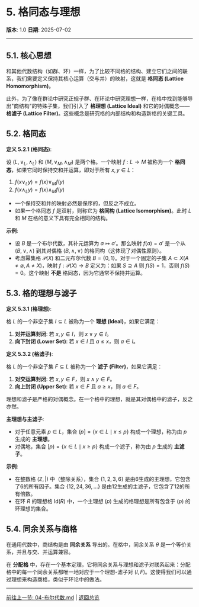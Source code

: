 # 5. 格同态与理想

**版本**: 1.0
**日期**: 2025-07-02

---

## 5.1. 核心思想

和其他代数结构（如群、环）一样，为了比较不同格的结构、建立它们之间的联系，我们需要定义保持其核心运算（交与并）的映射，这就是 **格同态 (Lattice Homomorphism)**。

此外，为了像在群论中研究正规子群、在环论中研究理想一样，在格中找到能够导出"商结构"的特殊子集，我们引入了 **格理想 (Lattice Ideal)** 和它的对偶概念——**格滤子 (Lattice Filter)**。这些概念是研究格的内部结构和构造新格的关键工具。

## 5.2. 格同态

**定义 5.2.1 (格同态)**:

设 $(L, \lor_L, \land_L)$ 和 $(M, \lor_M, \land_M)$ 是两个格。一个映射 $f: L \to M$ 被称为一个 **格同态**，如果它同时保持交和并运算，即对于所有 $x, y \in L$：

1. $f(x \lor_L y) = f(x) \lor_M f(y)$
2. $f(x \land_L y) = f(x) \land_M f(y)$

* 一个保持交和并的映射必然是保序的，但反之不成立。
* 如果一个格同态 $f$ 是双射，则称它为 **格同构 (Lattice Isomorphism)**。此时 $L$ 和 $M$ 在格的意义下具有完全相同的结构。

**示例**:

* 设 $B$ 是一个布尔代数，其补元运算为 $a \mapsto a'$。那么映射 $f(a) = a'$ 是一个从 $(B, \lor, \land)$ 到其对偶格 $(B, \land, \lor)$ 的格同构（这体现了对偶性原则）。
* 考虑幂集格 $\mathcal{P}(X)$ 和二元布尔代数 $B=\{0,1\}$。对于一个固定的子集 $A \subset X (A \neq \emptyset, A \neq X)$，映射 $f: \mathcal{P}(X) \to B$ 定义为：如果 $S \supseteq A$ 则 $f(S)=1$，否则 $f(S)=0$。这个映射 **不是** 格同态，因为它通常不保持并运算。

## 5.3. 格的理想与滤子

**定义 5.3.1 (格理想)**:

格 $L$ 的一个非空子集 $I \subseteq L$ 被称为一个 **理想 (Ideal)**，如果它满足：

1. **对并运算封闭**: 若 $x, y \in I$，则 $x \lor y \in I$。
2. **向下封闭 (Lower Set)**: 若 $x \in I$ 且 $a \le x$，则 $a \in I$。

**定义 5.3.2 (格滤子)**:

格 $L$ 的一个非空子集 $F \subseteq L$ 被称为一个 **滤子 (Filter)**，如果它满足：

1. **对交运算封闭**: 若 $x, y \in F$，则 $x \land y \in F$。
2. **向上封闭 (Upper Set)**: 若 $x \in F$ 且 $a \ge x$，则 $a \in F$。

理想和滤子是严格的对偶概念。在一个格中的理想，就是其对偶格中的滤子，反之亦然。

**主理想与主滤子**:

* 对于任意元素 $p \in L$，集合 $(p] = \{x \in L \mid x \le p\}$ 构成一个理想，称为由 $p$ 生成的 **主理想**。
* 对偶地，集合 $[p) = \{x \in L \mid x \ge p\}$ 构成一个滤子，称为由 $p$ 生成的 **主滤子**。

**示例**:

* 在整数格 $(\mathbb{Z}, |)$ 中（整除关系），集合 $\{1, 2, 3, 6\}$ 是由6生成的主理想，它包含了6的所有因子。集合 $\{12, 24, 36, \dots\}$ 是由12生成的主滤子，它包含了12的所有倍数。
* 在环 $R$ 的理想格 $\text{Id}(R)$ 中，一个主理想 $(p)$ 生成的格理想是所有包含于 $(p)$ 的环理想的集合。

## 5.4. 同余关系与商格

在通用代数中，商结构是由 **同余关系** 导出的。在格中，同余关系 $\theta$ 是一个等价关系，并且与交、并运算兼容。

在 **分配格** 中，存在一个基本定理，它将同余关系与理想和滤子对联系起来：分配格中的每一个同余关系都唯一地对应于一个理想-滤子对 $(I, F)$。这使得我们可以通过理想来构造商格，类似于环论中的做法。

---
[前往上一节: 04-布尔代数.md](./04-布尔代数.md) | [返回总览](./00-格论总览.md)
